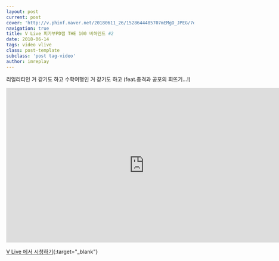 ```yaml
---
layout: post
current: post
cover: 'http://v.phinf.naver.net/20180611_26/1528644405707mEMgO_JPEG/7d414eba-6cc1-11e8-835a-28b4484d5a96_10.jpg?type=f228_128'
navigation: true
title: V Live 피카부PD캠 THE 100 비하인드 #2
date: 2018-06-14
tags: video vlive
class: post-template
subclass: 'post tag-video'
author: imreplay
---
```


리얼리티인 거 같기도 하고 수학여행인 거 같기도 하고 (feat.충격과 공포의 회뜨기...!)

<iframe src='https://www.vlive.tv/embed/75103?autoPlay=false' frameborder='no' scrolling='no' marginwidth='0' marginheight='0' WIDTH='740' HEIGHT='416' allowfullscreen></iframe>

[V Live 에서 시청하기](https://www.vlive.tv/video/75103){:target="_blank"}

